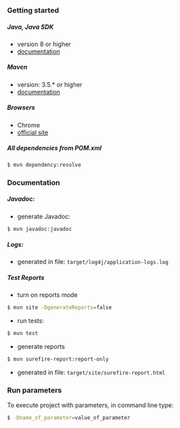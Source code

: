 
### Getting started  
  

##### Java, Java SDK  
* version 8 or higher  
* [documentation](https://docs.oracle.com/javase/8/docs/)  
  
##### Maven  
* version: 3.5.*  or higher
* [documentation](http://maven.apache.org/guides/)  
  
##### Browsers   
* Chrome  
* [official site](https://www.google.com/intl/pl_pl/chrome/)   
  
##### All dependencies from POM.xml  
```sh  
$ mvn dependency:resolve  
```  
  
### Documentation  
##### Javadoc:
* generate Javadoc:
```sh  
$ mvn javadoc:javadoc  
```  
##### Logs:
* generated in file: 
```target/log4j/application-logs.log```
  
##### Test Reports  
* turn on reports mode
```sh  
$ mvn site -DgenerateReports=false  
```  
* run tests: 
```sh  
$ mvn test 
```  
* generate reports
```sh  
$ mvn surefire-report:report-only 
```  
* generated in file: 
```target/site/surefire-report.html```

### Run parameters  
To execute project with parameters, in command line type:   
```sh  
$ -Dname_of_parameter=value_of_parameter  
```  